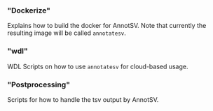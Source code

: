 
### "Dockerize"

Explains how to build the docker for AnnotSV.
Note that currently the resulting image will be called `annotatesv`.

### "wdl"

WDL Scripts on how to use `annotatesv` for cloud-based usage.

### "Postprocessing"

Scripts for how to handle the tsv output by AnnotSV.